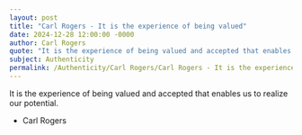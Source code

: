 ```yaml
---
layout: post
title: "Carl Rogers - It is the experience of being valued"
date: 2024-12-28 12:00:00 -0000
author: Carl Rogers
quote: "It is the experience of being valued and accepted that enables us to realize our potential."
subject: Authenticity
permalink: /Authenticity/Carl Rogers/Carl Rogers - It is the experience of being valued
---
```


It is the experience of being valued and accepted that enables us to realize our potential.

- Carl Rogers
